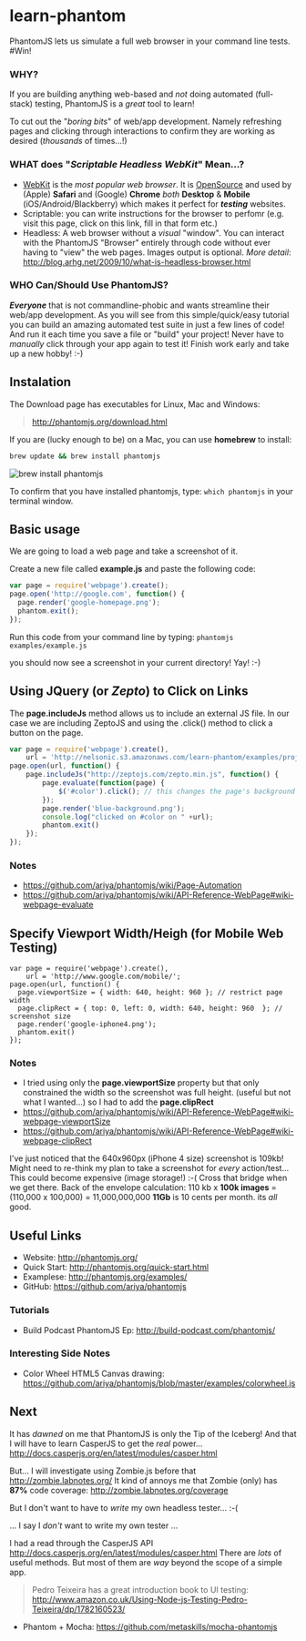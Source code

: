 learn-phantom
=============

PhantomJS lets us simulate a full web browser in your command line tests. #Win!

### WHY?

If you are building anything web-based and *not* doing
automated (full-stack) testing, PhantomJS is a *great* tool to learn!

To cut out the "*boring bits*" of web/app development.
Namely refreshing pages and clicking through interactions to confirm
they are working as desired (*thousands* of times...!)


### WHAT does "*Scriptable Headless WebKit*" Mean...?

- [WebKit](https://github.com/WebKit/webkit) is the *most popular web browser*.
It is [OpenSource](https://github.com/WebKit/webkit) and 
used by (Apple) **Safari** and (Google) **Chrome** *both* **Desktop** & 
**Mobile** (iOS/Android/Blackberry) which makes it perfect for ***testing*** 
websites.
- Scriptable: you can write instructions for the browser to perfomr 
(e.g. visit this page, click on this link, fill in that form etc.)
- Headless: A web browser without a *visual* "window". 
You can interact with the PhantomJS "Browser" entirely through code 
without ever having to "view" the web pages. Images output is optional. 
*More detail*: http://blog.arhg.net/2009/10/what-is-headless-browser.html


### WHO Can/Should Use PhantomJS?

***Everyone*** that is not commandline-phobic and wants streamline their 
web/app development. As you will see from this simple/quick/easy tutorial 
you can build an amazing automated test suite in just a few lines of code!
And run it each time you save a file or "build" your project!
Never have to *manually* click through your app again to test it!
Finish work early and take up a new hobby! :-)


## Instalation

The Download page has executables for Linux, Mac and Windows:

> http://phantomjs.org/download.html

If you are (lucky enough to be) on a Mac, you can use **homebrew** to install:
```sh
brew update && brew install phantomjs
```

![brew install phantomjs](http://i.imgur.com/h9yiZNj.png "Brew install phantomjs")

To confirm that you have installed phantomjs, type: `which phantomjs`
in your terminal window.
<!-- ![which phantomjs](http://i.imgur.com/wd5RsOV.png "which phantomjs") -->


## Basic usage

We are going to load a web page and take a screenshot of it.

Create a new file called **example.js** and paste the following code:
```javascript
var page = require('webpage').create();
page.open('http://google.com', function() {
  page.render('google-homepage.png');
  phantom.exit();
});
```

Run this code from your command line by typing: `phantomjs examples/example.js`

you should now see a screenshot in your current directory! Yay! :-)

## Using JQuery (or *Zepto*) to Click on Links

The **page.includeJs** method allows us to include an external JS file.
In our case we are including ZeptoJS and using the .click() method 
to click a button on the page.

```javascript
var page = require('webpage').create(),
    url = 'http://nelsonic.s3.amazonaws.com/learn-phantom/examples/project/index.html';
page.open(url, function() {
    page.includeJs("http://zeptojs.com/zepto.min.js", function() {
        page.evaluate(function(page) {
            $('#color').click(); // this changes the page's background color.
        });
        page.render('blue-background.png');
        console.log("clicked on #color on " +url);
        phantom.exit()
    });
});
```
### Notes
- https://github.com/ariya/phantomjs/wiki/Page-Automation
- https://github.com/ariya/phantomjs/wiki/API-Reference-WebPage#wiki-webpage-evaluate


## Specify Viewport Width/Heigh (for Mobile Web Testing)

```
var page = require('webpage').create(),
    url = 'http://www.google.com/mobile/';
page.open(url, function() {
  page.viewportSize = { width: 640, height: 960 }; // restrict page width
  page.clipRect = { top: 0, left: 0, width: 640, height: 960  }; // screenshot size
  page.render('google-iphone4.png');
  phantom.exit()
});

```

### Notes
- I tried using only the **page.viewportSize** property but that 
only constrained the width so the screenshot was full height. (useful
but not what I wanted...) so I had to add the **page.clipRect**
- https://github.com/ariya/phantomjs/wiki/API-Reference-WebPage#wiki-webpage-viewportSize
- https://github.com/ariya/phantomjs/wiki/API-Reference-WebPage#wiki-webpage-clipRect

I've just noticed that the 640x960px (iPhone 4 size) screenshot is 109kb!
Might need to re-think my plan to take a screenshot for *every* action/test...
This could become expensive (image storage!) :-(
Cross that bridge when we get there. 
Back of the envelope calculation:
110 kb x **100k images** = (110,000 x 100,000) = 11,000,000,000
**11Gb** is 10 cents per month. its *all* good.

## Useful Links

- Website: http://phantomjs.org/
- Quick Start: http://phantomjs.org/quick-start.html
- Examplese: http://phantomjs.org/examples/
- GitHub:  https://github.com/ariya/phantomjs

### Tutorials

- Build Podcast PhantomJS Ep: http://build-podcast.com/phantomjs/

### Interesting Side Notes

- Color Wheel HTML5 Canvas drawing: 
https://github.com/ariya/phantomjs/blob/master/examples/colorwheel.js

## Next

It has *dawned* on me that PhantomJS is only the Tip of the Iceberg!
And that I will have to learn CasperJS to get the *real* power...
http://docs.casperjs.org/en/latest/modules/casper.html

But... I will investigate using Zombie.js before that
http://zombie.labnotes.org/
It kind of annoys me that Zombie (only) has **87%** code coverage: 
http://zombie.labnotes.org/coverage

But I don't want to have to *write* my own headless tester... :-(

... I say I *don't* want to write my own tester ...

I had a read through the CasperJS API 
http://docs.casperjs.org/en/latest/modules/casper.html
There are *lots* of useful methods. 
But most of them are *way* beyond the scope of a simple app.

> Pedro Teixeira has a great introduction book to UI testing:
http://www.amazon.co.uk/Using-Node-js-Testing-Pedro-Teixeira/dp/1782160523/

- Phantom + Mocha: https://github.com/metaskills/mocha-phantomjs